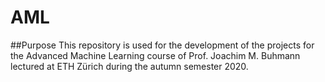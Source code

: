 # AML

##Purpose
This repository is used for the development of the projects for the Advanced Machine Learning course of  Prof. Joachim M. Buhmann lectured at ETH Zürich during the autumn semester 2020.
